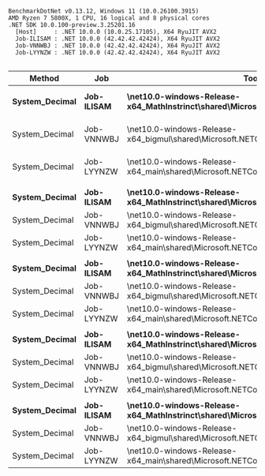 ```

BenchmarkDotNet v0.13.12, Windows 11 (10.0.26100.3915)
AMD Ryzen 7 5800X, 1 CPU, 16 logical and 8 physical cores
.NET SDK 10.0.100-preview.3.25201.16
  [Host]     : .NET 10.0.0 (10.0.25.17105), X64 RyuJIT AVX2
  Job-ILISAM : .NET 10.0.0 (42.42.42.42424), X64 RyuJIT AVX2
  Job-VNNWBJ : .NET 10.0.0 (42.42.42.42424), X64 RyuJIT AVX2
  Job-LYYNZW : .NET 10.0.0 (42.42.42.42424), X64 RyuJIT AVX2


```
| Method         | Job        | Toolchain                                                                                  | a                    | b                    | descr              | Mean     | Error    | StdDev   | Ratio |
|--------------- |----------- |------------------------------------------------------------------------------------------- |--------------------- |--------------------- |------------------- |---------:|---------:|---------:|------:|
| **System_Decimal** | **Job-ILISAM** | **\net10.0-windows-Release-x64_MathInstrinct\shared\Microsoft.NETCore.App\10.0.0\corerun.exe** | **1**                    | **3**                    | **1/3 32bit division** | **33.61 ns** | **0.122 ns** | **0.114 ns** |  **1.00** |
| System_Decimal | Job-VNNWBJ | \net10.0-windows-Release-x64_bigmul\shared\Microsoft.NETCore.App\10.0.0\corerun.exe        | 1                    | 3                    | 1/3 32bit division | 33.19 ns | 0.094 ns | 0.088 ns |  0.99 |
| System_Decimal | Job-LYYNZW | \net10.0-windows-Release-x64_main\shared\Microsoft.NETCore.App\10.0.0\corerun.exe          | 1                    | 3                    | 1/3 32bit division | 33.49 ns | 0.129 ns | 0.108 ns |  1.00 |
|                |            |                                                                                            |                      |                      |                    |          |          |          |       |
| **System_Decimal** | **Job-ILISAM** | **\net10.0-windows-Release-x64_MathInstrinct\shared\Microsoft.NETCore.App\10.0.0\corerun.exe** | **107374182.39**         | **3.3**                  | **34bit / 32bit**      | **29.99 ns** | **0.126 ns** | **0.118 ns** |  **1.01** |
| System_Decimal | Job-VNNWBJ | \net10.0-windows-Release-x64_bigmul\shared\Microsoft.NETCore.App\10.0.0\corerun.exe        | 107374182.39         | 3.3                  | 34bit / 32bit      | 29.69 ns | 0.128 ns | 0.120 ns |  1.00 |
| System_Decimal | Job-LYYNZW | \net10.0-windows-Release-x64_main\shared\Microsoft.NETCore.App\10.0.0\corerun.exe          | 107374182.39         | 3.3                  | 34bit / 32bit      | 29.59 ns | 0.181 ns | 0.169 ns |  1.00 |
|                |            |                                                                                            |                      |                      |                    |          |          |          |       |
| **System_Decimal** | **Job-ILISAM** | **\net10.0-windows-Release-x64_MathInstrinct\shared\Microsoft.NETCore.App\10.0.0\corerun.exe** | **10145(...)50239 [21]** | **3**                    | **96bit / 32bit**      | **27.75 ns** | **0.051 ns** | **0.045 ns** |  **0.96** |
| System_Decimal | Job-VNNWBJ | \net10.0-windows-Release-x64_bigmul\shared\Microsoft.NETCore.App\10.0.0\corerun.exe        | 10145(...)50239 [21] | 3                    | 96bit / 32bit      | 27.61 ns | 0.087 ns | 0.081 ns |  0.95 |
| System_Decimal | Job-LYYNZW | \net10.0-windows-Release-x64_main\shared\Microsoft.NETCore.App\10.0.0\corerun.exe          | 10145(...)50239 [21] | 3                    | 96bit / 32bit      | 28.98 ns | 0.129 ns | 0.114 ns |  1.00 |
|                |            |                                                                                            |                      |                      |                    |          |          |          |       |
| **System_Decimal** | **Job-ILISAM** | **\net10.0-windows-Release-x64_MathInstrinct\shared\Microsoft.NETCore.App\10.0.0\corerun.exe** | **39291(...)21183 [22]** | **12884901920**          | **96bit / 64bit**      | **35.03 ns** | **0.151 ns** | **0.134 ns** |  **1.07** |
| System_Decimal | Job-VNNWBJ | \net10.0-windows-Release-x64_bigmul\shared\Microsoft.NETCore.App\10.0.0\corerun.exe        | 39291(...)21183 [22] | 12884901920          | 96bit / 64bit      | 33.19 ns | 0.107 ns | 0.100 ns |  1.01 |
| System_Decimal | Job-LYYNZW | \net10.0-windows-Release-x64_main\shared\Microsoft.NETCore.App\10.0.0\corerun.exe          | 39291(...)21183 [22] | 12884901920          | 96bit / 64bit      | 32.89 ns | 0.124 ns | 0.116 ns |  1.00 |
|                |            |                                                                                            |                      |                      |                    |          |          |          |       |
| **System_Decimal** | **Job-ILISAM** | **\net10.0-windows-Release-x64_MathInstrinct\shared\Microsoft.NETCore.App\10.0.0\corerun.exe** | **39291(...)21183 [22]** | **18446744211148505120** | **96bit / 96bit**      | **50.26 ns** | **0.244 ns** | **0.216 ns** |  **1.06** |
| System_Decimal | Job-VNNWBJ | \net10.0-windows-Release-x64_bigmul\shared\Microsoft.NETCore.App\10.0.0\corerun.exe        | 39291(...)21183 [22] | 18446744211148505120 | 96bit / 96bit      | 46.16 ns | 0.060 ns | 0.056 ns |  0.97 |
| System_Decimal | Job-LYYNZW | \net10.0-windows-Release-x64_main\shared\Microsoft.NETCore.App\10.0.0\corerun.exe          | 39291(...)21183 [22] | 18446744211148505120 | 96bit / 96bit      | 47.47 ns | 0.114 ns | 0.101 ns |  1.00 |

